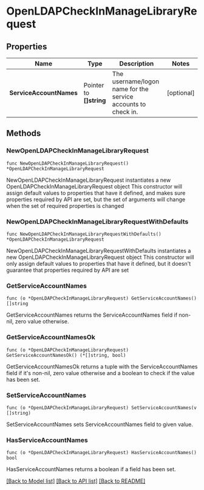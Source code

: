 # OpenLDAPCheckInManageLibraryRequest

## Properties

Name | Type | Description | Notes
------------ | ------------- | ------------- | -------------
**ServiceAccountNames** | Pointer to **[]string** | The username/logon name for the service accounts to check in. | [optional] 

## Methods

### NewOpenLDAPCheckInManageLibraryRequest

`func NewOpenLDAPCheckInManageLibraryRequest() *OpenLDAPCheckInManageLibraryRequest`

NewOpenLDAPCheckInManageLibraryRequest instantiates a new OpenLDAPCheckInManageLibraryRequest object
This constructor will assign default values to properties that have it defined,
and makes sure properties required by API are set, but the set of arguments
will change when the set of required properties is changed

### NewOpenLDAPCheckInManageLibraryRequestWithDefaults

`func NewOpenLDAPCheckInManageLibraryRequestWithDefaults() *OpenLDAPCheckInManageLibraryRequest`

NewOpenLDAPCheckInManageLibraryRequestWithDefaults instantiates a new OpenLDAPCheckInManageLibraryRequest object
This constructor will only assign default values to properties that have it defined,
but it doesn't guarantee that properties required by API are set

### GetServiceAccountNames

`func (o *OpenLDAPCheckInManageLibraryRequest) GetServiceAccountNames() []string`

GetServiceAccountNames returns the ServiceAccountNames field if non-nil, zero value otherwise.

### GetServiceAccountNamesOk

`func (o *OpenLDAPCheckInManageLibraryRequest) GetServiceAccountNamesOk() (*[]string, bool)`

GetServiceAccountNamesOk returns a tuple with the ServiceAccountNames field if it's non-nil, zero value otherwise
and a boolean to check if the value has been set.

### SetServiceAccountNames

`func (o *OpenLDAPCheckInManageLibraryRequest) SetServiceAccountNames(v []string)`

SetServiceAccountNames sets ServiceAccountNames field to given value.

### HasServiceAccountNames

`func (o *OpenLDAPCheckInManageLibraryRequest) HasServiceAccountNames() bool`

HasServiceAccountNames returns a boolean if a field has been set.


[[Back to Model list]](../README.md#documentation-for-models) [[Back to API list]](../README.md#documentation-for-api-endpoints) [[Back to README]](../README.md)


